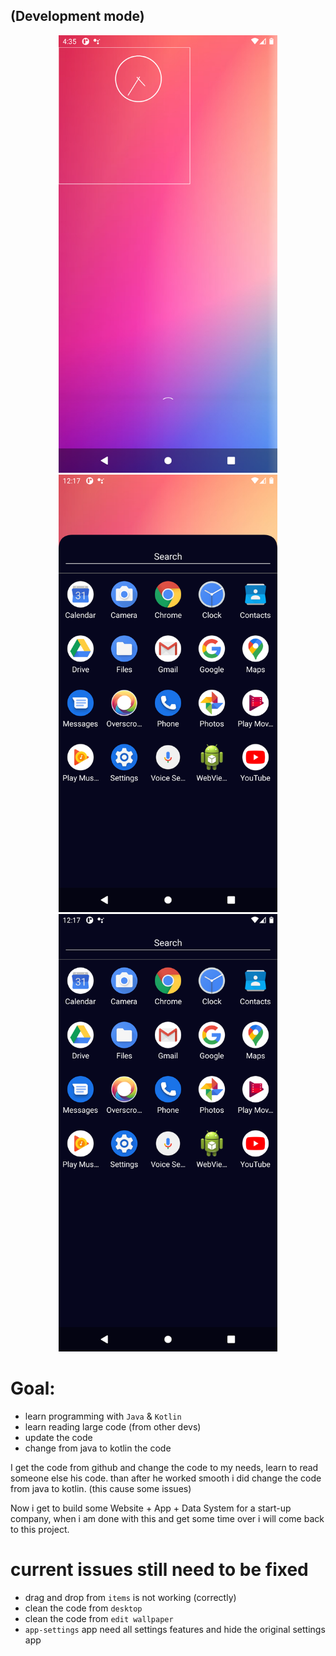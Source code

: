 ## (Development mode)
<p align="center">
  <img src="./github/Screenshot_1613835339.png" width="350" alt="alt">
  <img src="./github/Screenshot_1613863047.png" width="350" alt="alt">
  <img src="./github/Screenshot_1613863057.png" width="350" alt="alt">
</p>

# Goal:
- learn programming with `Java` & `Kotlin`
- learn reading large code (from other devs)
- update the code
- change from java to kotlin the code

I get the code from github and change the code to my needs, learn to read someone else his code.
than after he worked smooth i did change the code from java to kotlin. (this cause some issues)


Now i get to build some Website + App + Data System for a start-up company,
when i am done with this and get some time over  i will come back to this project.

# current issues still need to be fixed
- drag and drop from `items` is not working (correctly)
- clean the code from `desktop`
- clean the code from `edit wallpaper`
- `app-settings` app need all settings features and hide the original settings app


